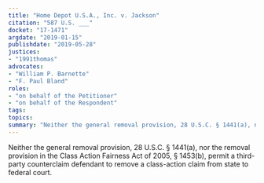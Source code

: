 ```yaml
---
title: "Home Depot U.S.A., Inc. v. Jackson"
citation: "587 U.S. ___"
docket: "17-1471"
argdate: "2019-01-15"
publishdate: "2019-05-28"
justices:
- "1991thomas"
advocates:
- "William P. Barnette"
- "F. Paul Bland"
roles:
- "on behalf of the Petitioner"
- "on behalf of the Respondent"
tags:
topics:
summary: "Neither the general removal provision, 28 U.S.C. § 1441(a), nor the removal provision in the Class Action Fairness Act of 2005, § 1453(b), permit a third-party counterclaim defendant to remove a class-action claim from state to federal court."
---
```

Neither the general removal provision, 28 U.S.C. § 1441(a), nor the removal provision in the Class Action Fairness Act of 2005, § 1453(b), permit a third-party counterclaim defendant to remove a class-action claim from state to federal court.